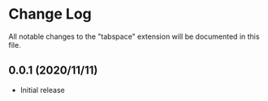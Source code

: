 # Change Log

All notable changes to the "tabspace" extension will be documented in this file.

## 0.0.1 (2020/11/11)

- Initial release
